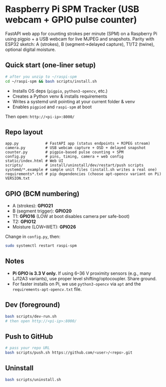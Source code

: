 # Raspberry Pi SPM Tracker (USB webcam + GPIO pulse counter)

FastAPI web app for counting strokes per minute (SPM) on a Raspberry Pi using pigpio + a USB webcam for live MJPEG and snapshots. Parity with ESP32 sketch: A (strokes), B (segment→delayed capture), T1/T2 (twine), optional digital moisture.

## Quick start (one-liner setup)
```bash
# after you unzip to ~/raspi-spm
cd ~/raspi-spm && bash scripts/install.sh
```
- Installs OS deps (`pigpio`, `python3-opencv`, etc.)
- Creates a Python venv & installs requirements
- Writes a systemd unit pointing at your current folder & venv
- Enables `pigpiod` and `raspi-spm` at boot

Then open: `http://<pi-ip>:8000/`

## Repo layout
```
app.py            # FastAPI app (status endpoints + MJPEG stream)
camera.py         # USB webcam capture + OSD + delayed snapshot
counter.py        # pigpio-based pulse counting + SPM
config.py         # pins, timing, camera + web config
static/index.html # Web UI
scripts/          # install/uninstall/dev/restart/push scripts
systemd/*.example # sample unit files (install.sh writes a real one)
requirements*.txt # pip dependencies (choose apt-opencv variant on Pi)
VERSION.txt
```

## GPIO (BCM numbering)
- A (strokes): **GPIO21**
- B (segment trigger): **GPIO20**
- T1: **GPIO16** (LOW at boot disables camera per safe-boot)
- T2: **GPIO12**
- Moisture (LOW=WET): **GPIO26**

Change in `config.py`, then:
```bash
sudo systemctl restart raspi-spm
```

## Notes
- **Pi GPIO is 3.3 V only.** If using 6–36 V proximity sensors (e.g., many LJ12A3 variants), use proper level shifting/optocoupler. Share ground.
- For faster installs on Pi, we use `python3-opencv` via `apt` and the `requirements-apt-opencv.txt` file.

## Dev (foreground)
```bash
bash scripts/dev-run.sh
# then open http://<pi-ip>:8000/
```

## Push to GitHub
```bash
# pass your repo URL
bash scripts/push.sh https://github.com/<user>/<repo>.git
```

## Uninstall
```bash
bash scripts/uninstall.sh
```

